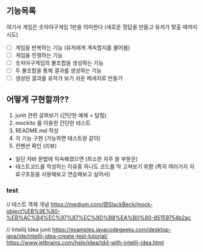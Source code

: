 

## 기능목록

여기서 게임은 숫자야구게임 1판을 의미한다 (새로운 정답을 만들고 유저가 맞출 때까지 시도)

- [ ] 게임을 반복하는 기능 (유저에게 계속할지를 물어봄)
- [ ] 게임을 진행하는 기능
- [ ] 숫자야구게임의 볼조합을 생성하는 기능
- [ ] 두 볼조합을 통해 결과를 생성하는 기능
- [ ] 생성된 결과를 유저가 보기 쉬운 메세지로 만들기

## 어떻게 구현할까?? 

1. junit 관련 살펴보기 (간단한 예제 + 탐험)
2. mockito 를 이용한 간단한 테스트
3. README.md 작성
4. 각 기능 구현 (가능하면 테스트랑 같이)
5. 컨벤션 확인 (리뷰)

- 일단 자바 문법에 익숙해졌으면 (최소한 자주 쓸 부분은)
- 테스트코드를 작성하는 이유중 하나도 코드를 막 고쳐보기 위함 (특히 여러가지 자료구조등을 사용해보고 연습해보고 싶어서) 




### test

// 테스트 객체 개념
https://medium.com/@SlackBeck/mock-object%EB%9E%80-%EB%AC%B4%EC%97%87%EC%9D%B8%EA%B0%80-85159754b2ac 

// Intellij Idea junit
https://examples.javacodegeeks.com/desktop-java/ide/intellij-idea-create-test-tutorial/
https://www.jetbrains.com/help/idea/tdd-with-intellij-idea.html